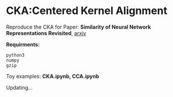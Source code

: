 # CKA:Centered Kernel Alignment

Reproduce the CKA for Paper: **Similarity of Neural Network Representations Revisited**, [arxiv](https://arxiv.org/abs/1905.00414)

**Requirments:**
```
python3
numpy
gzip
```

Toy examples: **CKA.ipynb, CCA.ipynb**

Updating...
